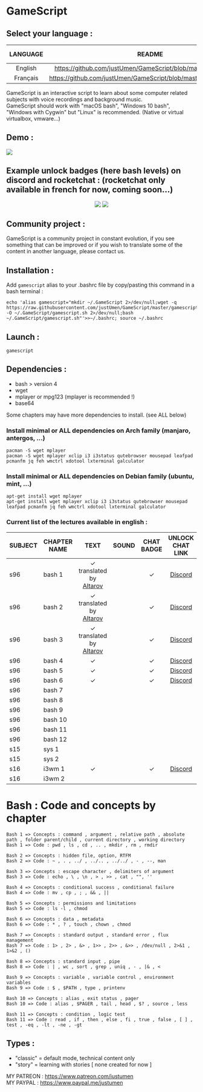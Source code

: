 # GameScript

## Select your language :

|LANGUAGE|README|AVAILABLE CHAPTERS|
|:-----:|:-----:|:-----:|
|English|https://github.com/justUmen/GameScript/blob/master/README.md|7/13|
|Français|https://github.com/justUmen/GameScript/blob/master/README_FR.md|13/13|

GameScript is an interactive script to learn about some computer related subjects with voice recordings and background music.  
GameScript should work with "macOS bash", "Windows 10 bash", "Windows with Cygwin" but "Linux" is recommended. (Native or virtual virtualbox, vmware...)   

## Demo :

<img src="https://cdn.rawgit.com/justUmen/GameScript/master/GS_usage.svg">

## Example unlock badges (here bash levels) on discord and rocketchat : (rocketchat only available in french for now, coming soon...)

<p align="center">
	<img src="https://cdn.rawgit.com/justUmen/GameScript/master/discord.png">
	<img src="https://cdn.rawgit.com/justUmen/GameScript/master/rocket.png">
</p>

## Community project :

GameScript is a community project in constant evolution, if you see something that can be improved or if you wish to translate some of the content in another language, please contact us.

## Installation :

Add `gamescript` alias to your .bashrc file by copy/pasting this command in a bash terminal :

    echo 'alias gamescript="mkdir ~/.GameScript 2>/dev/null;wget -q https://raw.githubusercontent.com/justUmen/GameScript/master/gamescript.sh -O ~/.GameScript/gamescript.sh 2>/dev/null;bash ~/.GameScript/gamescript.sh"'>>~/.bashrc; source ~/.bashrc

## Launch :

    gamescript

## Dependencies :

* bash > version 4
* wget
* mplayer or mpg123 (mplayer is recommended !)
* base64

Some chapters may have more dependencies to install. (see ALL below)

### Install minimal or ALL dependencies on Arch family (manjaro, antergos, ...)

    pacman -S wget mplayer
    pacman -S wget mplayer xclip i3 i3status qutebrowser mousepad leafpad pcmanfm jq feh wmctrl xdotool lxterminal galculator

### Install minimal or ALL dependencies on Debian family (ubuntu, mint, ...)

    apt-get install wget mplayer
	apt-get install wget mplayer xclip i3 i3status qutebrowser mousepad leafpad pcmanfm jq feh wmctrl xdotool lxterminal galculator

### Current list of the lectures available in english :

|SUBJECT|CHAPTER NAME|TEXT|SOUND|CHAT BADGE|UNLOCK CHAT LINK|
|--------|---------|:-----:|:-----:|:-----:|:-----:|
|s96|bash 1|✓ translated by [Altarov](https://www.github.com/Altarov)||✓|[Discord](https://discord.gg/Dj47Tpf)|
|s96|bash 2|✓ translated by [Altarov](https://www.github.com/Altarov)||✓|[Discord](https://discord.gg/Dj47Tpf)|
|s96|bash 3|✓ translated by [Altarov](https://www.github.com/Altarov)||✓|[Discord](https://discord.gg/Dj47Tpf)|
|s96|bash 4|✓||✓|[Discord](https://discord.gg/Dj47Tpf)|
|s96|bash 5|✓||✓|[Discord](https://discord.gg/Dj47Tpf)|
|s96|bash 6|✓||✓|[Discord](https://discord.gg/Dj47Tpf)|
|s96|bash 7|||||
|s96|bash 8|||||
|s96|bash 9|||||
|s96|bash 10|||||
|s96|bash 11|||||
|s96|bash 12|||||
|s15|sys 1|||||
|s15|sys 2|||||
|s16|i3wm 1|✓||✓|[Discord](https://discord.gg/Dj47Tpf)|
|s16|i3wm 2|||||

# Bash : Code and concepts by chapter

    Bash 1 => Concepts : command , argument , relative path , absolute path , folder parent/child , current directory , working directory
    Bash 1 => Code : pwd , ls , cd , .. , mkdir , rm , rmdir

    Bash 2 => Concepts : hidden file, option, RTFM
    Bash 2 => Code : ~ , . , ../ , ../.. , ../../ , - , --, man

    Bash 3 => Concepts : escape character , delimiters of argument
    Bash 3 => Code : echo , \ , \n , > , >> , cat , "", ''

    Bash 4 => Concepts : conditional success , conditional failure
    Bash 4 => Code : mv , cp , ; , && , ||

    Bash 5 => Concepts : permissions and limitations
    Bash 5 => Code : ls -l , chmod

    Bash 6 => Concepts : data , metadata
    Bash 6 => Code : * , ? , touch , chown , chmod

    Bash 7 => Concepts : standard output , standard error , flux management
    Bash 7 => Code : 1> , 2> , &> , 1>> , 2>> , &>> , /dev/null , 2>&1 , 1>&2 , ()

    Bash 8 => Concepts : standard input , pipe
    Bash 8 => Code : | , wc , sort , grep , uniq , - , |& , <

    Bash 9 => Concepts : variable , variable control , environment variables
    Bash 9 => Code : $ , $PATH , type , printenv

    Bash 10 => Concepts : alias , exit status , pager
    Bash 10 => Code : alias , $PAGER , tail , head , $? , source , less

    Bash 11 => Concepts : condition , logic test
    Bash 11 => Code : read , if , then , else , fi , true , false , [ ] , test , -eq , -lt , -ne , -gt

## Types :

* "classic" = default mode, technical content only
* "story" = learning with stories [ none created for now ]



MY PATREON : https://www.patreon.com/justumen  
MY PAYPAL : https://www.paypal.me/justumen  
